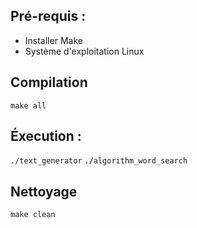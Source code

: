 ## Pré-requis :
- Installer Make
- Système d'exploitation Linux

## Compilation
```make all```

## Éxecution :
```./text_generator```
```./algorithm_word_search```

## Nettoyage
```make clean```
